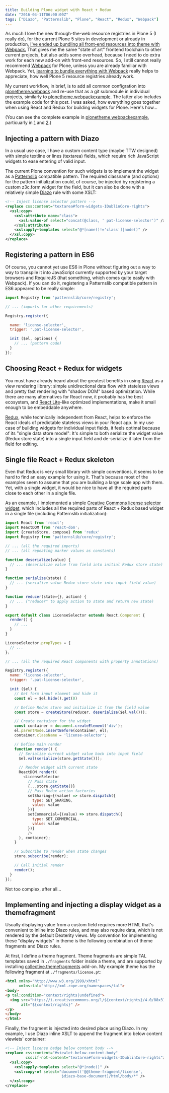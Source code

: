 ```yaml
---
title: Building Plone widget with React + Redux
date: "2016-04-11T06:00:00Z"
tags: ["Diazo", "Patternslib", "Plone", "React", "Redux", "Webpack"]
---
```


As much I love the new through-the-web resource registries in Plone 5 (I
really do), for the current Plone 5 sites in development or already in
production, [I\'ve ended up bundling all front-end resources into theme
with
Webpack.](http://datakurre.pandala.org/2016/02/building-plone-theme-with-webpack.html)
That gives me the same \"state of art\" frontend toolchain to other
current projects, but also adds some overhead, because I need to do
extra work for each new add-on with front-end resources. So, I still
cannot really recommend [Webpack](https://webpack.github.io) for Plone,
unless you are already familiar with Webpack. Yet, [learning to bundle
everything with Webpack](https://survivejs.com) really helps to
appreciate, how well Plone 5 resource registries already work.

My current workflow, in brief, is to add all common configration into
[plonetheme.webpack](https://github.com/datakurre/plonetheme.webpack)
and re-use that as a git submodule in individual projects, similarly to
[plonetheme.webpackexample](https://github.com/datakurre/plonetheme.webpackexample).
The latter also includes the example code for this post. I was asked,
how everything goes together when using React and Redux for building
widgets for Plone. Here\'s how\...

(You can see the complete example in
[plonetheme.webpackexample](https://github.com/datakurre/plonetheme.webpackexample),
particuarly in
[1](https://raw.githubusercontent.com/datakurre/plonetheme.webpackexample/master/resources/src/webpack/rules.xml)
and
[2](https://raw.githubusercontent.com/datakurre/plonetheme.webpackexample/master/resources/src/webpack/license-selector.jsx).)

Injecting a pattern with Diazo
------------------------------

In a usual use case, I have a custom content type (maybe TTW designed)
with simple textline or lines (textarea) fields, which require rich
JavaScript widgets to ease entering of valid input.

The current Plone convention for such widgets is to implement the widget
as a [Patternslib](http://patternslib.com) compatible pattern. The
required classname (and options) for the pattern initialization could,
of course, be injected by registering a custom z3c.form widget for the
field, but it can also be done with a relatively simple
[Diazo](http://diazo.org) rule with some XSLT:

```xml
<!-- Inject license selector pattern -->
<replace css:content="textarea#form-widgets-IDublinCore-rights">
  <xsl:copy>
    <xsl:attribute name="class">
      <xsl:value-of select="concat(@class, ' pat-license-selector')" />
    </xsl:attribute>
    <xsl:apply-templates select="@*[name()!='class']|node()" />
  </xsl:copy>
</replace>
```

Registering a pattern in ES6
----------------------------

Of course, you cannot yet use ES6 in Plone without figuring out a way to
way to transpile it into JavaScript currently supported by your target
browsers and RequireJS (that something, which comes quite easily with
Webpack). If you can do it, registering a Patternslib compatible pattern
in ES6 appeared to be really simple:

```jsx
import Registry from 'patternslib/core/registry';

// ... (imports for other requirements)

Registry.register({

  name: 'license-selector',
  trigger: '.pat-license-selector',

  init ($el, options) {
    // ... (pattern code)
  }
});
```

Choosing React + Redux for widgets
----------------------------------

You must have already heard about the greatest benefits in using
[React](https://facebook.github.io/react) as a view rendering library:
simple unidirectional data flow with stateless views and pretty fast
rendering with \"shadow DOM\" based optimization. While there are many
alternatives for React now, it probably has the best ecosystem, and
[React Lite](https://github.com/Lucifier129/react-lite)-like optimized
implementations, make it small enough to be embeddable anywhere.

[Redux](https://github.com/reactjs/redux), while technically independent
from React, helps to enforce the React ideals of predictable stateless
views in your React app. In my use case of building widgets for
individual input fields, it feels optimal because of its \"single data
store model\": It\'s simple to both serialize the widget value (Redux
store state) into a single input field and de-serialize it later from
the field for editing.

Single file React + Redux skeleton
----------------------------------

Even that Redux is very small library with simple conventions, it seems
to be hard to find an easy example for using it. That\'s because most of
the examples seem to assume that you are building a large scale app with
them. Yet, with a single widget, it would be nice to have all the
required parts close to each other in a single file.

As an example, I implemented a simple [Creative Commons license selector
widget](https://raw.githubusercontent.com/datakurre/plonetheme.webpackexample/master/resources/src/webpack/license-selector.jsx),
which includes all the required parts of React + Redux based widget in a
single file (including Patternslib initialization):

```javascript
import React from 'react';
import ReactDOM from 'react-dom';
import {createStore, compose} from 'redux'
import Registry from 'patternslib/core/registry';

// ... (all the required imports)
// ... (all repeating marker values as constants)

function deserialize(value) {
  // ... (deserialize value from field into initial Redux store state)
}

function serialize(state) {
  // ... (serialize value Redux store state into input field value)
}

function reducer(state={}, action) {
  // ... ("reducer" to apply action to state and return new state)
}

export default class LicenseSelector extends React.Component {
  render() {
    // ...
  }
}

LicenseSelector.propTypes = {
  // ...
};

// ... (all the required React components with property annotations)

Registry.register({
  name: 'license-selector',
  trigger: '.pat-license-selector',

  init ($el) {
    // Get form input element and hide it
    const el = $el.hide().get(0)

    // Define Redux store and initialize it from the field value
    const store = createStore(reducer, deserialize($el.val()));

    // Create container for the widget
    const container = document.createElement('div');
    el.parentNode.insertBefore(container, el);
    container.className = 'license-selector';

    // Define main render
    function render() {
      // Serialize current widget value back into input field
      $el.val(serialize(store.getState()));

      // Render widget with current state
      ReactDOM.render((
        <LicenseSelector
          // Pass state
          {...store.getState()}
          // Pass Redux action factories
          setSharing={(value) => store.dispatch({
            type: SET_SHARING,
            value: value
          })}
          setCommercial={(value) => store.dispatch({
            type: SET_COMMERCIAL,
            value: value
          })}
          />
      ), container);
    }

    // Subscribe to render when state changes
    store.subscribe(render);

    // Call initial render
    render();
  }
});
```

Not too complex, after all\...

Implementing and injecting a display widget as a themefragment
--------------------------------------------------------------

Usually displaying value from a custom field requires more HTML that\'s
convenient to inline into Diazo rules, and may also require data, which
is not rendered by the default Dexterity views. My convention for
implementing these \"display widgets\" in theme is the following
combination of theme fragments and Diazo rules.

At first, I define a theme fragment. Theme fragments are simple TAL
templates saved in `./fragments` folder inside a theme, and are
supported by installing
[collective.themefragments](https://pypi.python.org/pypi/collective.themefragments)
add-on. My example theme has the following fragment at
`./fragments/license.pt`:

```html
<html xmlns="http://www.w3.org/1999/xhtml"
      xmlns:tal="http://xml.zope.org/namespaces/tal">
<body>
<p tal:condition="context/rights|undefined">
  <img src="https://i.creativecommons.org/l/${context/rights}/4.0/88x31.png"
       alt="${context/rights}" />
</p>
</body>
</html>
```

Finally, the fragment is injected into desired place using Diazo. In my
example, I use Diazo inline XSLT to append the fragment into below
content viewlets\' container:

```xml
<!-- Inject license badge below content body -->
<replace css:content="#viewlet-below-content-body"
         css:if-not-content="textarea#form-widgets-IDublinCore-rights">
  <xsl:copy>
    <xsl:apply-templates select="@*|node()" />
    <xsl:copy-of select="document('@@theme-fragment/license',
                         $diazo-base-document)/html/body/*" />
  </xsl:copy>
</replace>
```
